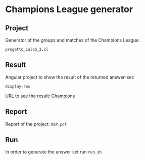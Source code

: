 # Champions League generator

## Project
Generator of the groups and matches of the Champions League:

`progetto_ialab_2.cl`

## Result
Angular project to show the result of the returned answer-set:

`display-res`

URL to see the result:
[Champions](https://champions-1819.web.app)

## Report
Report of the project: `ASP.pdf`

## Run
In order to generate the answer set run `run.sh`
